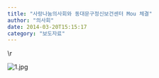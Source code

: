 ```yaml
---
title: "사랑나눔의사회와 동대문구정신보건센터 Mou 체결"
author: "의사회"
date: 2014-03-20T15:15:17
category: "보도자료"
---
```


\r

![1.jpg](/files/attach/images/1661/114/032/b79b362fd8b38f3bfb0ab005209f0665.jpg)
